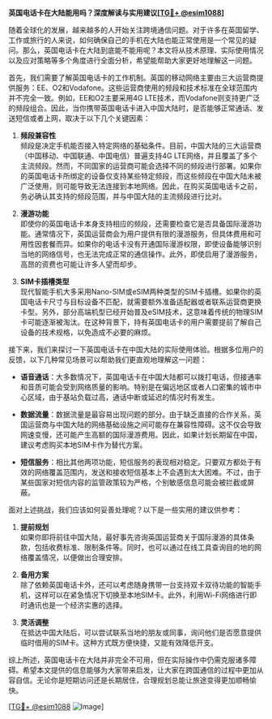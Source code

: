 **英国电话卡在大陆能用吗？深度解读与实用建议[[TG💪+ @esim1088](https://t.me/s/esim1088)]**

随着全球化的发展，越来越多的人开始关注跨境通信问题。对于许多在英国留学、工作或旅行的人来说，如何确保自己的手机在大陆也能正常使用是一个常见的疑问。那么，英国电话卡在大陆到底能不能用呢？本文将从技术原理、实际使用情况以及应对策略等多个角度进行全面分析，希望能帮助大家更好地理解这一问题。

首先，我们需要了解英国电话卡的工作机制。英国的移动网络主要由三大运营商提供服务：EE、O2和Vodafone。这些运营商使用的频段和技术标准在全球范围内并不完全一致。例如，EE和O2主要采用4G LTE技术，而Vodafone则支持更广泛的频段组合。因此，当你携带英国电话卡进入中国大陆时，是否能够正常通话、发送短信或者上网，取决于以下几个关键因素：

1. **频段兼容性**  
   频段是决定手机能否接入特定网络的基础条件。目前，中国大陆的三大运营商（中国移动、中国联通、中国电信）普遍支持4G LTE网络，并且覆盖了多个主流频段。然而，不同国家的运营商可能会选择不同的频段进行部署。如果你的英国电话卡所绑定的设备仅支持某些特定频段，而这些频段在中国大陆未被广泛使用，则可能导致无法连接到本地网络。因此，在购买英国电话卡之前，务必确认其支持的频段范围，并与中国大陆的主流频段进行比对。

2. **漫游功能**  
   即使你的英国电话卡本身支持相应的频段，还需要检查它是否具备国际漫游功能。通常情况下，英国运营商会为用户提供有限的漫游服务，但具体费用和可用性因套餐而异。如果你的电话卡没有开通国际漫游权限，即使设备能够识别当地的网络信号，也无法完成正常的通信操作。此外，即使启用了漫游服务，高昂的资费也可能让许多人望而却步。

3. **SIM卡插槽类型**  
   现代智能手机大多采用Nano-SIM或eSIM两种类型的SIM卡插槽。如果你的英国电话卡尺寸与目标设备不匹配，就需要额外准备适配器或者联系运营商更换卡型。另外，部分高端机型已经开始普及eSIM技术，这意味着传统的物理SIM卡可能逐渐被淘汰。在这种背景下，持有英国电话卡的用户需要提前了解自己设备的技术规格，以免造成不必要的麻烦。

接下来，我们来探讨一下英国电话卡在中国大陆的实际使用体验。根据多位用户的反馈，以下几种常见场景可以帮助我们更直观地理解这一问题：

- **语音通话**：大多数情况下，英国电话卡在中国大陆都可以拨打电话，但接通率和音质可能会受到网络质量的影响。特别是在偏远地区或者人口密集的城市中心区域，由于基站负载过高，通话中断或延迟的情况时有发生。
  
- **数据流量**：数据流量是最容易出现问题的部分。由于缺乏直接的合作关系，英国运营商与中国大陆的网络基础设施之间可能存在兼容性障碍。这不仅会导致网速变慢，还可能产生高额的国际漫游费用。因此，如果计划长期留在中国，建议考虑购买本地SIM卡作为替代方案。

- **短信服务**：相比其他两项功能，短信服务的表现相对稳定。只要双方都处于有效的网络覆盖范围内，发送和接收短信基本上不会遇到太大困难。不过，由于某些国家对短信内容的监管政策较为严格，个别敏感信息可能会被拦截或屏蔽。

面对上述挑战，我们应该如何妥善处理呢？以下是一些实用的建议供参考：

1. **提前规划**  
   如果你即将前往中国大陆，最好事先咨询英国运营商关于国际漫游的具体条款，包括收费标准、限制条件等。同时，也可以通过在线工具查询目的地的网络覆盖情况，以便做出合理安排。

2. **备用方案**  
   除了依赖英国电话卡外，还可以考虑随身携带一台支持双卡双待功能的智能手机，这样可以在紧急情况下切换至本地SIM卡。此外，利用Wi-Fi网络进行即时通讯也是一个经济实惠的选择。

3. **灵活调整**  
   在抵达中国大陆后，可以尝试联系当地的朋友或同事，询问他们是否愿意提供临时借用的SIM卡。这种方式既方便快捷，又能有效降低开支。

综上所述，英国电话卡在大陆并非完全不可用，但在实际操作中仍需克服诸多障碍。希望本文提供的信息能够为大家带来启发，让大家在跨国通信的过程中更加从容自信。无论你是短期访问还是长期居住，合理规划总能让旅途变得更加顺畅愉快。

[[TG💪+ @esim1088](https://t.me/s/esim1088) ![Image](https://i.postimg.cc/4NQfJmqS/Snipaste-2025-05-13-00-14-12.png)]